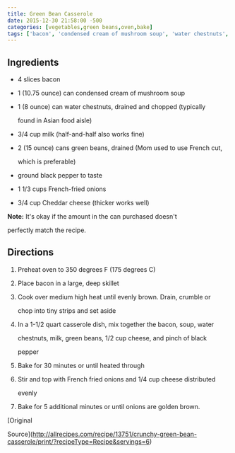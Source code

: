 ```yaml
---
title: Green Bean Casserole
date: 2015-12-30 21:58:00 -500
categories: [vegetables,green beans,oven,bake]
tags: ['bacon', 'condensed cream of mushroom soup', 'water chestnuts', 'milk', 'green beans', 'ground black pepper', 'french-fried onions', 'cheddar cheese', 'casserole', 'mom','party']
---
```


## Ingredients

-   4 slices bacon

-   1 (10.75 ounce) can condensed cream of mushroom soup

-   1 (8 ounce) can water chestnuts, drained and chopped (typically

    found in Asian food aisle)

-   3/4 cup milk (half-and-half also works fine)

-   2 (15 ounce) cans green beans, drained (Mom used to use French cut,

    which is preferable)

-   ground black pepper to taste

-   1 1/3 cups French-fried onions

-   3/4 cup Cheddar cheese (thicker works well)



**Note:** It\'s okay if the amount in the can purchased doesn\'t

perfectly match the recipe.



## Directions

1.  Preheat oven to 350 degrees F (175 degrees C)

2.  Place bacon in a large, deep skillet

3.  Cook over medium high heat until evenly brown. Drain, crumble or

    chop into tiny strips and set aside

4.  In a 1-1/2 quart casserole dish, mix together the bacon, soup, water

    chestnuts, milk, green beans, 1/2 cup cheese, and pinch of black

    pepper

5.  Bake for 30 minutes or until heated through

6.  Stir and top with French fried onions and 1/4 cup cheese distributed

    evenly

7.  Bake for 5 additional minutes or until onions are golden brown.



[Original

Source](http://allrecipes.com/recipe/13751/crunchy-green-bean-casserole/print/?recipeType=Recipe&servings=6)


